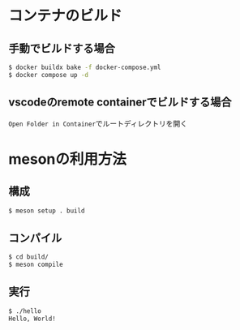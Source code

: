 # コンテナのビルド

## 手動でビルドする場合

```bash
$ docker buildx bake -f docker-compose.yml
$ docker compose up -d
```

## vscodeのremote containerでビルドする場合

`Open Folder in Container`でルートディレクトリを開く

# mesonの利用方法

## 構成

```bash
$ meson setup . build
```

## コンパイル

```bash
$ cd build/
$ meson compile
```

## 実行

```bash
$ ./hello
Hello, World!
```
